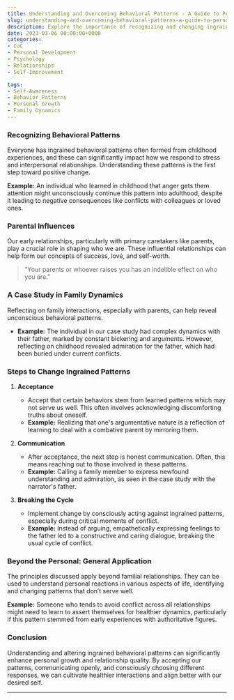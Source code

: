 ```yaml
---
title: Understanding and Overcoming Behavioral Patterns - A Guide to Personal Growth
slug: understanding-and-overcoming-behavioral-patterns-a-guide-to-personal-growth
description: Explore the importance of recognizing and changing ingrained behavioral patterns for personal development and healthier relationships.
date: 2023-03-06 00:00:00+0000
categories:
- CoC
- Personal Development
- Psychology
- Relationships
- Self-Improvement

tags:
- Self-Awareness
- Behavior Patterns
- Personal Growth
- Family Dynamics
---
```


### Recognizing Behavioral Patterns

Everyone has ingrained behavioral patterns often formed from childhood experiences, and these can significantly impact how we respond to stress and interpersonal relationships. Understanding these patterns is the first step toward positive change.

**Example:** An individual who learned in childhood that anger gets them attention might unconsciously continue this pattern into adulthood, despite it leading to negative consequences like conflicts with colleagues or loved ones.

### Parental Influences

Our early relationships, particularly with primary caretakers like parents, play a crucial role in shaping who we are. These influential relationships can help form our concepts of success, love, and self-worth.

> "Your parents or whoever raises you has an indelible effect on who you are."

### A Case Study in Family Dynamics

Reflecting on family interactions, especially with parents, can help reveal unconscious behavioral patterns.

- **Example:** The individual in our case study had complex dynamics with their father, marked by constant bickering and arguments. However, reflecting on childhood revealed admiration for the father, which had been buried under current conflicts.

### Steps to Change Ingrained Patterns

1. **Acceptance**
   - Accept that certain behaviors stem from learned patterns which may not serve us well. This often involves acknowledging discomforting truths about oneself.
   - **Example:** Realizing that one's argumentative nature is a reflection of learning to deal with a combative parent by mirroring them.

2. **Communication**
   - After acceptance, the next step is honest communication. Often, this means reaching out to those involved in these patterns.
   - **Example:** Calling a family member to express newfound understanding and admiration, as seen in the case study with the narrator's father.

3. **Breaking the Cycle**
   - Implement change by consciously acting against ingrained patterns, especially during critical moments of conflict.
   - **Example:** Instead of arguing, empathetically expressing feelings to the father led to a constructive and caring dialogue, breaking the usual cycle of conflict.

### Beyond the Personal: General Application

The principles discussed apply beyond familial relationships. They can be used to understand personal reactions in various aspects of life, identifying and changing patterns that don’t serve well.

**Example:** Someone who tends to avoid conflict across all relationships might need to learn to assert themselves for healthier dynamics, particularly if this pattern stemmed from early experiences with authoritative figures.

### Conclusion

Understanding and altering ingrained behavioral patterns can significantly enhance personal growth and relationship quality. By accepting our patterns, communicating openly, and consciously choosing different responses, we can cultivate healthier interactions and align better with our desired self.

---

